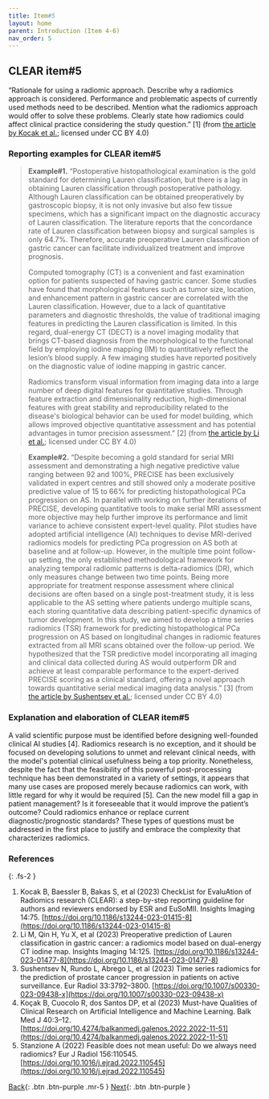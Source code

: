 ```yaml
---
title: Item#5
layout: home
parent: Introduction (Item 4-6)
nav_order: 5
---
```


## CLEAR item#5


“Rationale for using a radiomic approach. Describe why a radiomics approach is considered. Performance and problematic aspects of currently used methods need to be described. Mention what the radiomics approach would offer to solve these problems. Clearly state how radiomics could affect clinical practice considering the study question.” [1] (from [the article by Kocak et al.](https://insightsimaging.springeropen.com/articles/10.1186/s13244-023-01415-8); licensed under CC BY 4.0)


### Reporting examples for CLEAR item#5

> **Example#1.** “Postoperative histopathological examination is the gold standard for determining Lauren classification, but there is a lag in obtaining Lauren classification through postoperative pathology. Although Lauren classification can be obtained preoperatively by gastroscopic biopsy, it is not only invasive but also few tissue specimens, which has a significant impact on the diagnostic accuracy of Lauren classification. The literature reports that the concordance rate of Lauren classification between biopsy and surgical samples is only 64.7%. Therefore, accurate preoperative Lauren classification of gastric cancer can facilitate individualized treatment and improve prognosis.
>
> Computed tomography (CT) is a convenient and fast examination option for patients suspected of having gastric cancer. Some studies have found that morphological features such as tumor size, location, and enhancement pattern in gastric cancer are correlated with the Lauren classification. However, due to a lack of quantitative parameters and diagnostic thresholds, the value of traditional imaging features in predicting the Lauren classification is limited. In this regard, dual-energy CT (DECT) is a novel imaging modality that brings CT-based diagnosis from the morphological to the functional field by employing iodine mapping (IM) to quantitatively reflect the lesion’s blood supply. A few imaging studies have reported positively on the diagnostic value of iodine mapping in gastric cancer.
>
> Radiomics transform visual information from imaging data into a large number of deep digital features for quantitative studies. Through feature extraction and dimensionality reduction, high-dimensional features with great stability and reproducibility related to the disease's biological behavior can be used for model building, which allows improved objective quantitative assessment and has potential advantages in tumor precision assessment.” [2] (from [the article by Li et al.](https://doi.org/10.1186/s13244-023-01477-8); licensed under CC BY 4.0)

> **Example#2.** “Despite becoming a gold standard for serial MRI assessment and demonstrating a high negative predictive value ranging between 92 and 100%, PRECISE has been exclusively validated in expert centres and still showed only a moderate positive predictive value of 15 to 66% for predicting histopathological PCa progression on AS. In parallel with working on further iterations of PRECISE, developing quantitative tools to make serial MRI assessment more objective may help further improve its performance and limit variance to achieve consistent expert-level quality. Pilot studies have adopted artificial intelligence (AI) techniques to devise MRI-derived radiomics models for predicting PCa progression on AS both at baseline and at follow-up. However, in the multiple time point follow-up setting, the only established methodological framework for analyzing temporal radiomic patterns is delta-radiomics (DR), which only measures change between two time points. Being more appropriate for treatment response assessment where clinical decisions are often based on a single post-treatment study, it is less applicable to the AS setting where patients undergo multiple scans, each storing quantitative data describing patient-specific dynamics of tumor development. In this study, we aimed to develop a time series radiomics (TSR) framework for predicting histopathological PCa progression on AS based on longitudinal changes in radiomic features extracted from all MRI scans obtained over the follow-up period. We hypothesized that the TSR predictive model incorporating all imaging and clinical data collected during AS would outperform DR and achieve at least comparable performance to the expert-derived PRECISE scoring as a clinical standard, offering a novel approach towards quantitative serial medical imaging data analysis.” [3] (from [the article by Sushentsev et al.](https://doi.org/10.1007/s00330-023-09438-x); licensed under CC BY 4.0)

### Explanation and elaboration of CLEAR item#5

A valid scientific purpose must be identified before designing well-founded clinical AI studies [4]. Radiomics research is no exception, and it should be focused on developing solutions to unmet and relevant clinical needs, with the model's potential clinical usefulness being a top priority. Nonetheless, despite the fact that the feasibility of this powerful post-processing technique has been demonstrated in a variety of settings, it appears that many use cases are proposed merely because radiomics can work, with little regard for why it would be required [5]. Can the new model fill a gap in patient management? Is it foreseeable that it would improve the patient’s outcome? Could radiomics enhance or replace current diagnostic/prognostic standards? These types of questions must be addressed in the first place to justify and embrace the complexity that characterizes radiomics.

### References

{: .fs-2 }

1. 	Kocak B, Baessler B, Bakas S, et al (2023) CheckList for EvaluAtion of Radiomics research (CLEAR): a step-by-step reporting guideline for authors and reviewers endorsed by ESR and EuSoMII. Insights Imaging 14:75. [https://doi.org/10.1186/s13244-023-01415-8](https://doi.org/10.1186/s13244-023-01415-8)
2. 	Li M, Qin H, Yu X, et al (2023) Preoperative prediction of Lauren classification in gastric cancer: a radiomics model based on dual-energy CT iodine map. Insights Imaging 14:125. [https://doi.org/10.1186/s13244-023-01477-8](https://doi.org/10.1186/s13244-023-01477-8)
3. 	Sushentsev N, Rundo L, Abrego L, et al (2023) Time series radiomics for the prediction of prostate cancer progression in patients on active surveillance. Eur Radiol 33:3792–3800. [https://doi.org/10.1007/s00330-023-09438-x](https://doi.org/10.1007/s00330-023-09438-x)
4. 	Koçak B, Cuocolo R, dos Santos DP, et al (2023) Must-have Qualities of Clinical Research on Artificial Intelligence and Machine Learning. Balk Med J 40:3–12. [https://doi.org/10.4274/balkanmedj.galenos.2022.2022-11-51](https://doi.org/10.4274/balkanmedj.galenos.2022.2022-11-51)
5. 	Stanzione A (2022) Feasible does not mean useful: Do we always need radiomics? Eur J Radiol 156:110545. [https://doi.org/10.1016/j.ejrad.2022.110545](https://doi.org/10.1016/j.ejrad.2022.110545)

[Back](https://radiomic.github.io/CLEAR-E3/docs/Introduction%20(Item%204-6)/Item4.html){: .btn .btn-purple .mr-5 }
[Next](https://radiomic.github.io/CLEAR-E3/docs/Introduction%20(Item%204-6)/Item6.html){: .btn .btn-purple   }



